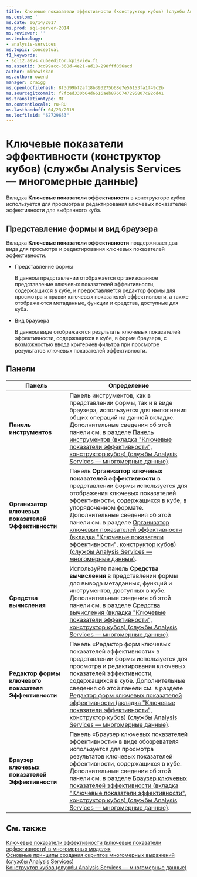 ```yaml
---
title: Ключевые показатели эффективности (конструктор кубов) (службы Analysis Services — многомерные данные) | Документация Майкрософт
ms.custom: ''
ms.date: 06/14/2017
ms.prod: sql-server-2014
ms.reviewer: ''
ms.technology:
- analysis-services
ms.topic: conceptual
f1_keywords:
- sql12.asvs.cubeeditor.kpisview.f1
ms.assetid: 3cd99acc-368d-4e21-ad18-298fff056acd
author: minewiskan
ms.author: owend
manager: craigg
ms.openlocfilehash: 8f3d99bf2af18b393275b68e7e56153fa1f49c2b
ms.sourcegitcommit: f7fced330b64d6616aeb8766747295807c92dd41
ms.translationtype: MT
ms.contentlocale: ru-RU
ms.lasthandoff: 04/23/2019
ms.locfileid: "62729653"
---
```

# <a name="kpis-cube-designer-analysis-services---multidimensional-data"></a>Ключевые показатели эффективности (конструктор кубов) (службы Analysis Services — многомерные данные)
  Вкладка **Ключевые показатели эффективности** в конструкторе кубов используется для просмотра и редактирования ключевых показателей эффективности для выбранного куба.  
  
## <a name="form-view-and-browser-view"></a>Представление формы и вид браузера  
 Вкладка **Ключевые показатели эффективности** поддерживает два вида для просмотра и редактирования ключевых показателей эффективности.  
  
-   Представление формы  
  
     В данном представлении отображается организованное представление ключевых показателей эффективности, содержащихся в кубе, и предоставляется редактор формы для просмотра и правки ключевых показателей эффективности, а также отображаются метаданные, функции и средства, доступные для куба.  
  
-   Вид браузера  
  
     В данном виде отображаются результаты ключевых показателей эффективности, содержащихся в кубе, в форме браузера, с возможностью ввода критериев фильтра при просмотре результатов ключевых показателей эффективности.  
  
## <a name="panes"></a>Панели  
  
|Панель|Определение|  
|----------|----------------|  
|**Панель инструментов**|Панель инструментов, как в представлении формы, так и в виде браузера, используется для выполнения общих операций на данной вкладке. Дополнительные сведения об этой панели см. в разделе [Панель инструментов (вкладка "Ключевые показатели эффективности", конструктор кубов) (службы Analysis Services — многомерные данные)](toolbar-kpis-tab-cube-designer-analysis-services-multidimensional-data.md).|  
|**Организатор ключевых показателей Эффективности**|Панель **Организатор ключевых показателей эффективности** в представлении формы используется для отображения ключевых показателей эффективности, содержащихся в кубе, в упорядоченном формате. Дополнительные сведения об этой панели см. в разделе [Организатор ключевых показателей эффективности (вкладка "Ключевые показатели эффективности", конструктор кубов) (службы Analysis Services — многомерные данные)](kpi-organizer-kpis-tab-cube-designer-analysis-services-multidimensional-data.md).|  
|**Средства вычисления**|Используйте панель **Средства вычисления** в представлении формы для вывода метаданных, функций и инструментов, доступных в кубе. Дополнительные сведения об этой панели см. в разделе [Средства вычисления (вкладка "Ключевые показатели эффективности", конструктор кубов) (службы Analysis Services — многомерные данные)](calculation-tools-kpis-cube-designer-analysis-services-multidimensional-data.md).|  
|**Редактор формы ключевого показателя Эффективности**|Панель «Редактор форм ключевых показателей эффективности» в представлении формы используется для просмотра и редактирования ключевых показателей эффективности, содержащихся в кубе. Дополнительные сведения об этой панели см. в разделе [Редактор форм ключевых показателей эффективности (вкладка "Ключевые показатели эффективности", конструктор кубов) (службы Analysis Services — многомерные данные)](kpi-form-editor-kpis-tab-cube-designer-analysis-services-multidimensional-data.md).|  
|**Браузер ключевых показателей Эффективности**|Панель «Браузер ключевых показателей эффективности» в виде обозревателя используется для просмотра результатов ключевых показателей эффективности, содержащихся в кубе. Дополнительные сведения об этой панели см. в разделе [Браузер ключевых показателей эффективности (вкладка "Ключевые показатели эффективности", конструктор кубов) (службы Analysis Services — многомерные данные)](kpi-browser-kpis-tab-cube-designer-analysis-services-multidimensional-data.md).|  
  
## <a name="see-also"></a>См. также  
 [Ключевые показатели эффективности &#40;ключевые показатели эффективности&#41; в многомерных моделях](multidimensional-models/key-performance-indicators-kpis-in-multidimensional-models.md)   
 [Основные принципы создания скриптов многомерных выражений (службы Analysis Services)](multidimensional-models/mdx/mdx-scripting-fundamentals-analysis-services.md)   
 [Конструктор кубов &#40;службы Analysis Services — многомерные данные&#41;](cube-designer-analysis-services-multidimensional-data.md)  
  
  
